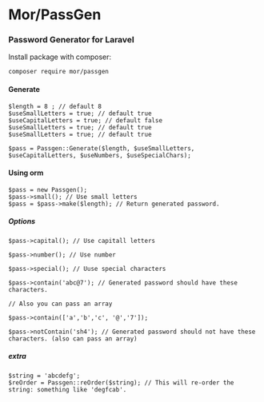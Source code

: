 # Mor/PassGen

### Password Generator for Laravel

Install package with composer:

```
composer require mor/passgen
```

#### Generate 

```
$length = 8 ; // default 8
$useSmallLetters = true; // default true
$useCapitalLetters = true; // default false
$useSmallLetters = true; // default true
$useSmallLetters = true; // default true

$pass = Passgen::Generate($length, $useSmallLetters, $useCapitalLetters, $useNumbers, $useSpecialChars);

```

#### Using orm

```
$pass = new Passgen();
$pass->small(); // Use small letters
$pass = $pass->make($length); // Return generated password.
```

##### Options

```
$pass->capital(); // Use capitall letters

$pass->number(); // Use number

$pass->special(); // Uuse special characters

$pass->contain('abc@7'); // Generated password should have these characters.

// Also you can pass an array

$pass->contain(['a','b','c', '@','7']);

$pass->notContain('sh4'); // Generated password should not have these characters. (also can pass an array)

```

##### extra

```
$string = 'abcdefg';
$reOrder = Passgen::reOrder($string); // This will re-order the string: something like 'degfcab'.
```
